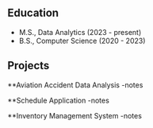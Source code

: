 ## Education 

- M.S., Data Analytics (2023 - present) 
- B.S., Computer Science (2020 - 2023) 

## Projects 
**Aviation Accident Data Analysis 
-notes

**Schedule Application
-notes

**Inventory Management System 
-notes
